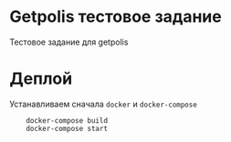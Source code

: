 # Getpolis тестовое задание
Тестовое задание для getpolis

# Деплой

Устанавливаем сначала ```docker``` и ```docker-compose```

```
    docker-compose build
    docker-compose start
```